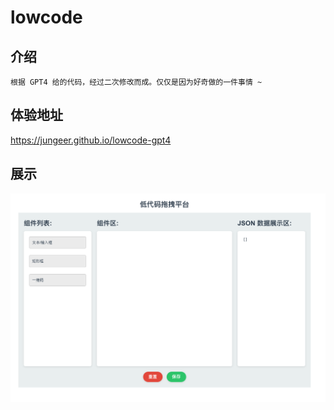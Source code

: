 # lowcode

## 介绍

```
根据 GPT4 给的代码，经过二次修改而成。仅仅是因为好奇做的一件事情 ~
```

## 体验地址

https://jungeer.github.io/lowcode-gpt4

## 展示

![image](/image.png)
